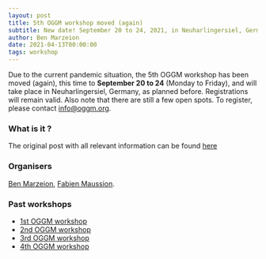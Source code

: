 ```yaml
---
layout: post
title: 5th OGGM workshop moved (again)
subtitle: New date! September 20 to 24, 2021, in Neuharlingersiel, Germany
author: Ben Marzeion
date: 2021-04-13T00:00:00
tags: workshop
---
```


Due to the current pandemic situation, the 5th OGGM workshop has been moved (again), this time to **September 20 to 24** (Monday to Friday), and will take place in Neuharlingersiel, Germany, as planned before. Registrations will remain valid. Also note that there are still a few open spots. To register, please contact [info@oggm.org](mailto:info@oggm.org).

### What is it ?

The original post with all relevant information can be found [here]({{site.base_url}}/2019/12/11/5th-workshop-announcement/)

### Organisers

[Ben Marzeion](http://marzeion.info/), [Fabien Maussion](http://fabienmaussion.info/).

### Past workshops

- <u> <a href="{{ site.url }}/2016/02/11/1st-oggm-worshop-summary/"> 1st OGGM workshop </a> </u>
- <u> <a href="{{ site.url }}/2017/04/03/2nd-oggm-worshop-summary/"> 2nd OGGM workshop </a> </u>
- <u> <a href="{{ site.url }}/2018/06/29/3nd-oggm-worshop-summary/"> 3rd OGGM workshop </a> </u>
- <u> <a href="{{ site.url }}/2019/06/21/4st-oggm-worshop-summary/"> 4th OGGM workshop </a> </u>
